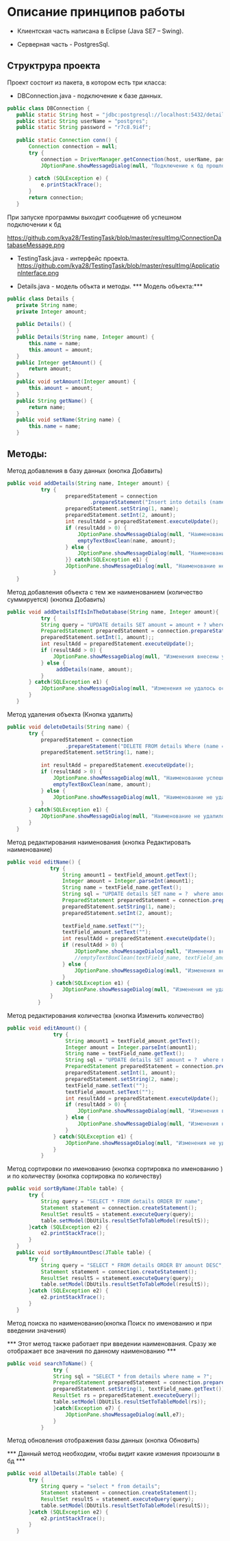 # Описание принципов работы

* Клиентская часть написана в Eclipse (Java SE7 – Swing).

* Серверная часть - PostgresSql.

## Структрура проекта

 Проект состоит из пакета, в котором есть три класса:
 * DBConnection.java - подключение к базе данных.
 ```java
 public class DBConnection {
	public static String host = "jdbc:postgresql://localhost:5432/detailsKMPO";
	public static String userName = "postgres";
	public static String password = "r7c8.9i4f";
	
	public static Connection conn() {
		Connection connection = null;
		try {
			connection = DriverManager.getConnection(host, userName, password);
			JOptionPane.showMessageDialog(null, "Подключение к бд прошло успешно");
			
		} catch (SQLException e) {
			e.printStackTrace();
		}
		return connection;
	}
```
При запуске программы выходит сообщение об успешном подключении к бд

https://github.com/kya28/TestingTask/blob/master/resultImg/ConnectionDatabaseMessage.png

* TestingTask.java - интерфейс проекта.
https://github.com/kya28/TestingTask/blob/master/resultImg/ApplicationInterface.png

 * Details.java - модель объкта и методы.
 *** Модель объекта:***
 ```java
 public class Details {
	private String name;
	private Integer amount;
	
	public Details() {
	}
	public Details(String name, Integer amount) {
		this.name = name;
		this.amount = amount;
	}
	public Integer getAmount() {
		return amount;
	}
	public void setAmount(Integer amount) {
		this.amount = amount;
	}
	public String getName() {
		return name;
	}
	public void setName(String name) {
		this.name = name;
	}
 ```
 ## Методы:
 Метод добавления в базу данных (кнопка Добавить)
 ```java
 public void addDetails(String name, Integer amount) {
			try {							
			    	preparedStatement = connection
							.prepareStatement("Insert into details (name, amount) values (?,?)");
					preparedStatement.setString(1, name);
					preparedStatement.setInt(2, amount);	
					int resultAdd = preparedStatement.executeUpdate();
					if (resultAdd > 0) {
						JOptionPane.showMessageDialog(null, "Наименование успешно добавлено!");
						emptyTextBoxClean(name, amount);
					} else {
						JOptionPane.showMessageDialog(null, "Наименование не добавлено! Заполните поля");
					}} catch(SQLException e1) {
					JOptionPane.showMessageDialog(null, "Наименование не добавилось!" + e1.getMessage());
				}
	}
 ```
Метод добавления объекта с тем же наименованием (количество суммируется) (кнопка Добавить)
 ```java
 public void addDetailsIfIsInTheDatabase(String name, Integer amount){
			try {
			String query = "UPDATE details SET amount = amount + ? where name = '"+name+"'";
			PreparedStatement preparedStatement = connection.prepareStatement(query);
			preparedStatement.setInt(1, amount);;
			int resultAdd = preparedStatement.executeUpdate();
			if (resultAdd > 0) {
				JOptionPane.showMessageDialog(null, "Изменения внесены успешно!");
			} else {
				 addDetails(name, amount);
			}
		} catch(SQLException e1) {
			JOptionPane.showMessageDialog(null, "Изменения не удалось осуществить!" + e1.getMessage());			
		}		
	}
 ```
 Метод удаления объекта (Кнопка удалить)
 ```java
 public void deleteDetails(String name) {
		try {
			preparedStatement = connection
					.prepareStatement("DELETE FROM details Where (name = ?)");
			preparedStatement.setString(1, name);
			
			int resultAdd = preparedStatement.executeUpdate();
			if (resultAdd > 0) {
				JOptionPane.showMessageDialog(null, "Наименование успешно удалено!");
				emptyTextBoxClean(name, amount);
			} else {
				JOptionPane.showMessageDialog(null, "Наименование не удалилось! Заполните поля");						
			}
		} catch(SQLException e1) {
			JOptionPane.showMessageDialog(null, "Наименование не удалилось!" + e1.getMessage());			
		}
	}
 ```
 Метод редактирования наименования (кнопка Редактировать наименование)
  ```java
public void editName() {
				try {
					String amount1 = textField_amount.getText();					
					Integer amount = Integer.parseInt(amount1);
					String name = textField_name.getText();
					String sql = "UPDATE details SET name = ?  where amount = ?";
					PreparedStatement preparedStatement = connection.prepareStatement(sql);
					preparedStatement.setString(1, name);
					preparedStatement.setInt(2, amount);
					
					textField_name.setText("");
					textField_amount.setText("");
					int resultAdd = preparedStatement.executeUpdate();
					if (resultAdd > 0) {
						JOptionPane.showMessageDialog(null, "Изменения внесены успешно!");
						//emptyTextBoxClean(textField_name, textField_amount);
					} else {
						JOptionPane.showMessageDialog(null, "Изменения не произошли! Заполните поля");						
					}
				} catch(SQLException e1) {
					JOptionPane.showMessageDialog(null, "Изменения не удалось осуществить!" + e1.getMessage());			
				}
			}		
 ```
 Метод редактирования количества (кнопка Изменить количество)
 ```java
 public void editAmount() {
				try {
					String amount1 = textField_amount.getText();					
					Integer amount = Integer.parseInt(amount1);
					String name = textField_name.getText();
					String sql = "UPDATE details SET amount = ?  where name = ?";
					PreparedStatement preparedStatement = connection.prepareStatement(sql);
					preparedStatement.setInt(1, amount);
					preparedStatement.setString(2, name);
					textField_name.setText("");
					textField_amount.setText("");
					int resultAdd = preparedStatement.executeUpdate();
					if (resultAdd > 0) {
						JOptionPane.showMessageDialog(null, "Изменения внесены успешно!");
					} else {
						JOptionPane.showMessageDialog(null, "Изменения не произошли! Заполните поля");						
					}
				} catch(SQLException e1) {
					JOptionPane.showMessageDialog(null, "Изменения не удалось осуществить!" + e1.getMessage());			
				}
			}
 ```

 Метод сортировки по именованию (кнопка сортировка по именованию ) и по количеству (кнопка сортировка по количеству)

 ```java
public void sortByName(JTable table) {
		try {
			String query = "SELECT * FROM details ORDER BY name";
			Statement statement = connection.createStatement();
			ResultSet resultS = statement.executeQuery(query);
			table.setModel(DbUtils.resultSetToTableModel(resultS));
		}catch (SQLException e2) {
			e2.printStackTrace();
		}
	}
	public void sortByAmountDesc(JTable table) {
		try {
			String query = "SELECT * FROM details ORDER BY amount DESC";
			Statement statement = connection.createStatement();
			ResultSet resultS = statement.executeQuery(query);
			table.setModel(DbUtils.resultSetToTableModel(resultS));
		}catch (SQLException e2) {
			e2.printStackTrace();
		}
	}
 ```
 Метод поиска по наименованию(кнопка Поиск по именованию и при введении значения)

 *** Этот метод также работает при введении наименования. Сразу же отображает все значения по данному наименованию ***

 ```java
public void searchToName() {
				try {
				String sql = "SELECT * from details where name = ?";
				PreparedStatement preparedStatement = connection.prepareStatement(sql);
				preparedStatement.setString(1, textField_name.getText());
				ResultSet rs = preparedStatement.executeQuery();
				table.setModel(DbUtils.resultSetToTableModel(rs));
				}catch(Exception e7) {
					JOptionPane.showMessageDialog(null,e7);
				}
			}
 ```
 

 Метод обновления отображения базы данных (кнопка Обновить)

 *** Данный метод необходим, чтобы видит какие измения произошли в бд ***

 ```java
public void allDetails(JTable table) {
		try {
			String query = "select * from details";
			Statement statement = connection.createStatement();
			ResultSet resultS = statement.executeQuery(query);
			table.setModel(DbUtils.resultSetToTableModel(resultS));
		}catch (SQLException e2) {
			e2.printStackTrace();
		}
	}
 ```
 